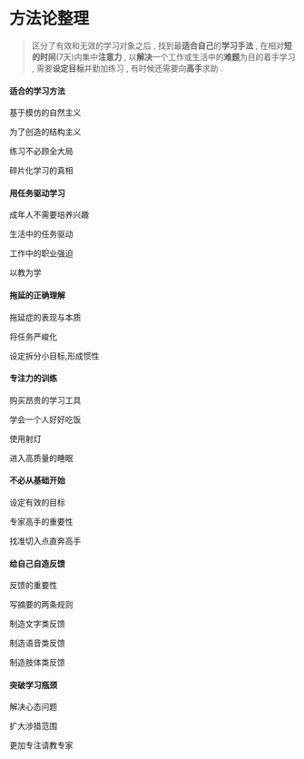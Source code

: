 # 方法论整理

> 区分了有效和无效的学习对象之后 , 找到最**适合自己**的**学习手法** , 在相对**短的时间**\(7天\)内集中**注意力** , 以**解决**一个工作或生活中的**难题**为目的着手学习 , 需要**设定目标**并勤加练习 , 有时候还需要向**高手**求助 .

#### **适合的学习方法**

基于模仿的自然主义

为了创造的结构主义

练习不必顾全大局

碎片化学习的真相

#### 用任务驱动学习

成年人不需要培养兴趣

生活中的任务驱动

工作中的职业强迫

以教为学

#### 拖延的正确理解

拖延症的表现与本质

将任务严峻化

设定拆分小目标,形成惯性

#### 专注力的训练

购买昂贵的学习工具

学会一个人好好吃饭

使用射灯

进入高质量的睡眠

#### 不必从基础开始

设定有效的目标

专家高手的重要性

找准切入点直奔高手

#### 给自己自造反馈

反馈的重要性

写摘要的两条规则

制造文字类反馈

制造语音类反馈

制造肢体类反馈

#### 突破学习瓶颈

解决心态问题

扩大涉猎范围

更加专注请教专家



